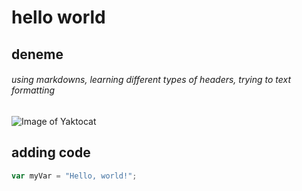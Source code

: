 # hello world
## deneme 
###### using markdowns, learning different types of headers, trying to text formatting
![Image of Yaktocat](https://octodex.github.com/images/yaktocat.png)
## adding code
``` javascript
var myVar = "Hello, world!";
```
